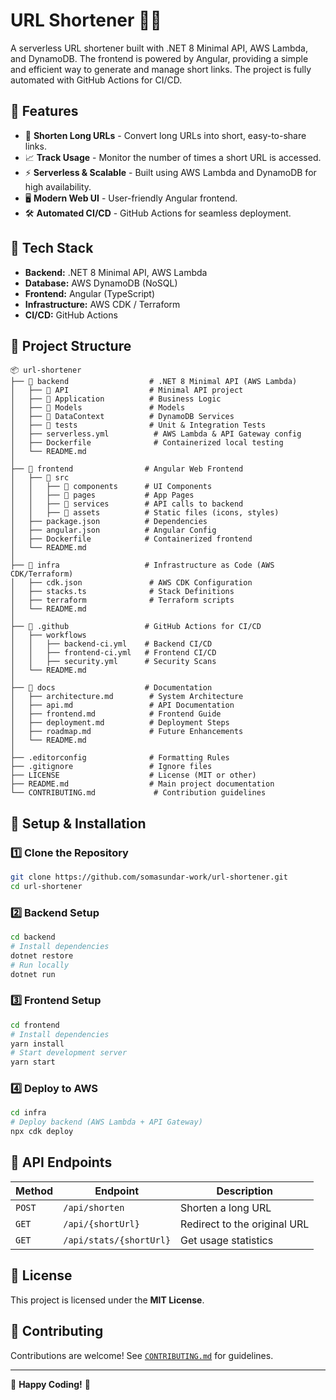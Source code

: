 # URL Shortener 🔗🚀

A serverless URL shortener built with .NET 8 Minimal API, AWS Lambda, and DynamoDB. The frontend is powered by Angular, providing a simple and efficient way to generate and manage short links. The project is fully automated with GitHub Actions for CI/CD.

## 📌 Features
- 🔗 **Shorten Long URLs** - Convert long URLs into short, easy-to-share links.
- 📈 **Track Usage** - Monitor the number of times a short URL is accessed.
- ⚡ **Serverless & Scalable** - Built using AWS Lambda and DynamoDB for high availability.
- 🖥️ **Modern Web UI** - User-friendly Angular frontend.
- 🛠️ **Automated CI/CD** - GitHub Actions for seamless deployment.

## 🚀 Tech Stack
- **Backend:** .NET 8 Minimal API, AWS Lambda
- **Database:** AWS DynamoDB (NoSQL)
- **Frontend:** Angular (TypeScript)
- **Infrastructure:** AWS CDK / Terraform
- **CI/CD:** GitHub Actions

## 📂 Project Structure
```
📦 url-shortener
├── 📁 backend                  # .NET 8 Minimal API (AWS Lambda)
│   ├── 📁 API                  # Minimal API project
│   ├── 📁 Application          # Business Logic
│   ├── 📁 Models               # Models
│   ├── 📁 DataContext          # DynamoDB Services
│   ├── 📁 tests                # Unit & Integration Tests
│   ├── serverless.yml          # AWS Lambda & API Gateway config
│   ├── Dockerfile              # Containerized local testing
│   └── README.md
│
├── 📁 frontend                # Angular Web Frontend
│   ├── 📁 src
│   │   ├── 📁 components      # UI Components
│   │   ├── 📁 pages           # App Pages
│   │   ├── 📁 services        # API calls to backend
│   │   ├── 📁 assets          # Static files (icons, styles)
│   ├── package.json          # Dependencies
│   ├── angular.json          # Angular Config
│   ├── Dockerfile            # Containerized frontend
│   └── README.md
│
├── 📁 infra                   # Infrastructure as Code (AWS CDK/Terraform)
│   ├── cdk.json               # AWS CDK Configuration
│   ├── stacks.ts              # Stack Definitions
│   ├── terraform              # Terraform scripts
│   └── README.md
│
├── 📁 .github                 # GitHub Actions for CI/CD
│   ├── workflows
│   │   ├── backend-ci.yml    # Backend CI/CD
│   │   ├── frontend-ci.yml   # Frontend CI/CD
│   │   ├── security.yml      # Security Scans
│   └── README.md
│
├── 📁 docs                    # Documentation
│   ├── architecture.md        # System Architecture
│   ├── api.md                 # API Documentation
│   ├── frontend.md            # Frontend Guide
│   ├── deployment.md          # Deployment Steps
│   ├── roadmap.md             # Future Enhancements
│   └── README.md
│
├── .editorconfig              # Formatting Rules
├── .gitignore                 # Ignore files
├── LICENSE                    # License (MIT or other)
├── README.md                  # Main project documentation
└── CONTRIBUTING.md             # Contribution guidelines
```

## 🔧 Setup & Installation
### 1️⃣ Clone the Repository
```sh
git clone https://github.com/somasundar-work/url-shortener.git
cd url-shortener
```

### 2️⃣ Backend Setup
```sh
cd backend
# Install dependencies
dotnet restore
# Run locally
dotnet run
```

### 3️⃣ Frontend Setup
```sh
cd frontend
# Install dependencies
yarn install
# Start development server
yarn start
```

### 4️⃣ Deploy to AWS
```sh
cd infra
# Deploy backend (AWS Lambda + API Gateway)
npx cdk deploy
```

## 📖 API Endpoints
| Method | Endpoint | Description |
|--------|---------|-------------|
| `POST` | `/api/shorten` | Shorten a long URL |
| `GET` | `/api/{shortUrl}` | Redirect to the original URL |
| `GET` | `/api/stats/{shortUrl}` | Get usage statistics |

## 📜 License
This project is licensed under the **MIT License**.

## 🤝 Contributing
Contributions are welcome! See [`CONTRIBUTING.md`](./CONTRIBUTING.md) for guidelines.

---
🚀 **Happy Coding!** 🔗

